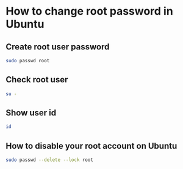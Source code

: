 # How to change root password in Ubuntu
## Create root user password
``` bash
sudo passwd root
```
## Check root user
```bash
su -
```

## Show user id
```bash
id
```

## How to disable your root account on Ubuntu
```bash
sudo passwd --delete --lock root
```

